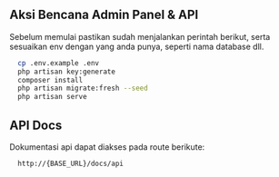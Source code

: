 ## Aksi Bencana Admin Panel & API

Sebelum memulai pastikan sudah menjalankan perintah berikut, serta sesuaikan env dengan yang anda punya, seperti nama database dll.

```bash
  cp .env.example .env
  php artisan key:generate
  composer install
  php artisan migrate:fresh --seed
  php artisan serve
```

## API Docs

Dokumentasi api dapat diakses pada route berikute:

```bash
  http://{BASE_URL}/docs/api
```